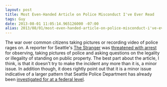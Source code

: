 ```yaml
---
layout: post
title: Most Even-Handed Article on Police Misconduct I've Ever Read
tags: Guy
date: 2013-08-01 11:05:14.965126000 -07:00
alias: 2013/08/01/most-even-handed-article-on-police-misconduct-i've-ever-read.html
---
```


The war over common citizens taking pictures or recording video of police rages on. A reporter for Seattle's [The Stranger][stranger] was [threatened with arrest][misconduct] for observing, taking pictures of police and asking questions on the legality or illegality of standing on public property. The best part about the article, I think, is that it doesn't try to make the incident any more than it is, a minor issue. In addition though, it does rightly point out that it is a minor issue indicative of a larger pattern that Seattle Police Department has already been [investigated for at a federal level][investigation].

[investigation]: http://www.justice.gov/crt/about/spl/documents/spd_findletter_12-16-11.pdf
[misconduct]: http://slog.thestranger.com/slog/archives/2013/07/31/police-threatened-to-arrest-me-for-taking-their-photo-last-night
[stranger]: http://www.thestranger.com

